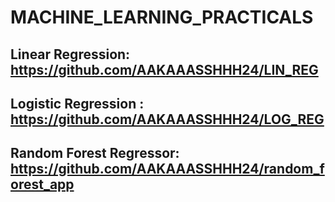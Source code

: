 # MACHINE_LEARNING_PRACTICALS

## Linear Regression: https://github.com/AAKAAASSHHH24/LIN_REG
## Logistic Regression : https://github.com/AAKAAASSHHH24/LOG_REG
## Random Forest Regressor: https://github.com/AAKAAASSHHH24/random_forest_app
